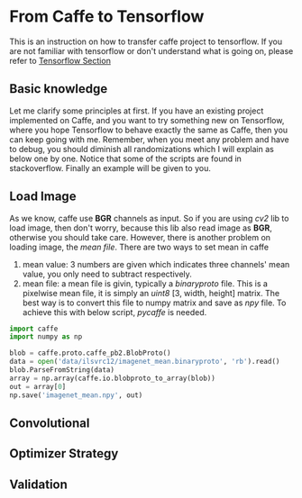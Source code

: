 # From Caffe to Tensorflow
This is an instruction on how to transfer caffe project to tensorflow. If you are not familiar with tensorflow or don't understand what is going on, please refer to [Tensorflow Section](http://???)

## Basic knowledge
Let me clarify some principles at first. If you have an existing project implemented on Caffe, and you want to try something new on Tensorflow, where you hope Tensorflow to behave exactly the same as Caffe, then you can keep going with me. Remember, when you meet any problem and have to debug, you should diminish all randomizations which I will explain as below one by one. Notice that some of the scripts are found in stackoverflow. Finally an example will be given to you.

## Load Image
As we know, caffe use **BGR** channels as input. So if you are using *cv2* lib to load image, then don't worry, because this lib also read image as **BGR**, otherwise you should take care. However, there is another problem on loading image, the *mean file*. There are two ways to set mean in caffe

1. mean value: 3 numbers are given which indicates three channels' mean value, you only need to subtract respectively.
2. mean file: a mean file is givin, typically a *binaryproto* file. This is a pixelwise mean file, it is simply an *uint8* [3, width, height] matrix. The best way is to convert this file to numpy matrix and save as *npy* file. To achieve this with below script, *pycaffe* is needed.

```python
import caffe
import numpy as np

blob = caffe.proto.caffe_pb2.BlobProto()
data = open('data/ilsvrc12/imagenet_mean.binaryproto', 'rb').read()
blob.ParseFromString(data)
array = np.array(caffe.io.blobproto_to_array(blob))
out = array[0]
np.save('imagenet_mean.npy', out)
```

## Convolutional

## Optimizer Strategy

## Validation
